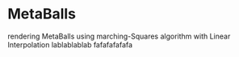 # MetaBalls
rendering MetaBalls using marching-Squares algorithm with Linear Interpolation
lablablablab
fafafafafafa
